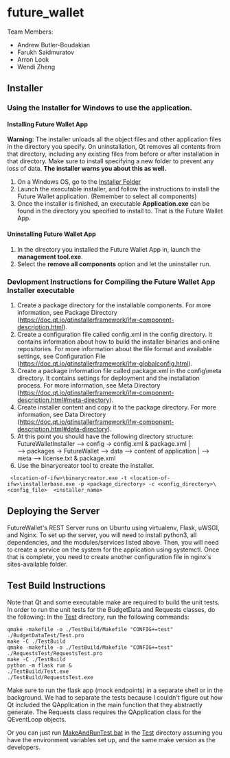 # future_wallet

Team Members:
  * Andrew Butler-Boudakian
  * Farukh Saidmuratov 
  * Arron Look
  * Wendi Zheng
  
## Installer
### Using the Installer for Windows to use the application.
#### Installing Future Wallet App
**Warning:** The installer unloads all the object files and other application files in the directory you specify. On uninstallation, Qt removes all contents from that directory, including any existing files from before or after installation in that directory. Make sure to install specifying a new folder to prevent any loss of data. **The installer warns you about this as well.**
1. On a Windows OS, go to the [Installer Folder](./Windows%20Installer)
2. Launch the executable installer, and follow the instructions to install the Future Wallet application. (Remember to select all components)
3. Once the installer is finished, an executable **Application.exe** can be found in the directory you specified to install to. That is the Future Wallet App.

#### Uninstalling Future Wallet App
1. In the directory you installed the Future Wallet App in, launch the **management tool.exe**.
2. Select the **remove all components** option and let the uninstaller run.

### Devlopment Instructions for Compiling the Future Wallet App Installer executable
1. Create a package directory for the installable components. For more information, see Package Directory (https://doc.qt.io/qtinstallerframework/ifw-component-description.html).
2. Create a configuration file called config.xml in the config directory. It contains information about how to build the installer binaries and online repositories. For more information about the file format and available settings, see Configuration File (https://doc.qt.io/qtinstallerframework/ifw-globalconfig.html).
3. Create a package information file called package.xml in the config\meta directory. It contains settings for deployment and the installation process. For more information, see Meta Directory (https://doc.qt.io/qtinstallerframework/ifw-component-description.html#meta-directory).
4. Create installer content and copy it to the package directory. For more information, see Data Directory (https://doc.qt.io/qtinstallerframework/ifw-component-description.html#data-directory).
5. At this point you should have the following directory structure:
   FutureWalletInstaller  --> config -> config.xml & package.xml
                         |           
                          --> packages -> FutureWallet  --> data --> content of application
                                                       |
                                                        --> meta --> license.txt & package.xml
6. Use the binarycreator tool to create the installer. 
```
 <location-of-ifw>\binarycreator.exe -t <location-of-ifw>\installerbase.exe -p <package_directory> -c <config_directory>\<config_file>  <installer_name>
 ```

## Deploying the Server
FutureWallet's REST Server runs on Ubuntu using virtualenv, Flask, uWSGI, and Nginx.
To set up the server, you will need to install python3, all dependencies, and the modules/services listed above.
Then, you will need to create a service on the system for the application using systemctl.
Once that is complete, you need to create another configuration file in nginx's sites-available folder.

## Test Build Instructions
Note that Qt and some executable make are required to build the unit tests.
In order to run the unit tests for the BudgetData and Requests classes, do the following:
In the [Test](./Application/Test) directory, run the following commands:
```
qmake -makefile -o ./TestBuild/Makefile "CONFIG+=test" ./BudgetDataTest/Test.pro
make -C ./TestBuild
qmake -makefile -o ./TestBuild/Makefile "CONFIG+=test" ./RequestsTest/RequestsTest.pro
make -C ./TestBuild
python -m flask run &
./TestBuild/Test.exe
./TestBuild/RequestsTest.exe
```
Make sure to run the flask app (mock endpoints) in a separate shell or in the background.
We had to separate the tests because I couldn't figure out how Qt included the QApplication in the main function that they abstractly generate. The Requests class requires the QApplication class for the QEventLoop objects.

Or you can just run [MakeAndRunTest.bat](./Application/Test/MakeAndRunTest.bat) in the [Test](./Application/Test) directory assuming you have the environment variables set up, and the same make version as the developers.

[//]: # (For Windows User dev team, make is C:\Qt\Tools\mingw730_64\bin\mingw32-make.exe)
